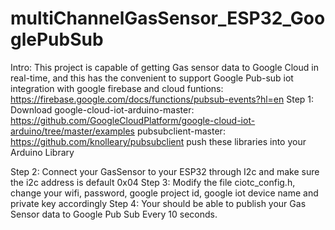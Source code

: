 # multiChannelGasSensor_ESP32_GooglePubSub
Intro: 
This project is capable of getting Gas sensor data to Google Cloud in real-time, and this has the convenient to support Google Pub-sub iot
integration with google firebase and cloud funtions:
  https://firebase.google.com/docs/functions/pubsub-events?hl=en
Step 1: Download google-cloud-iot-arduino-master: https://github.com/GoogleCloudPlatform/google-cloud-iot-arduino/tree/master/examples
                 pubsubclient-master: https://github.com/knolleary/pubsubclient
        push these libraries into your Arduino Library
        
Step 2: Connect your GasSensor to your ESP32 through I2c and make sure the i2c address is default 0x04
Step 3: Modify the file ciotc_config.h, change your wifi, password, google project id, google iot device name and private key accordingly
Step 4: Your should be able to publish your Gas Sensor data to Google Pub Sub Every 10 seconds. 
